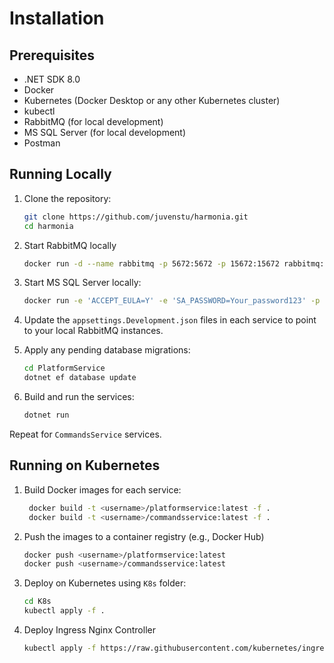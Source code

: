 # Installation

## Prerequisites

- .NET SDK 8.0
- Docker
- Kubernetes (Docker Desktop or any other Kubernetes cluster)
- kubectl
- RabbitMQ (for local development)
- MS SQL Server (for local development)
- Postman

## Running Locally

1. Clone the repository:

   ```bash
   git clone https://github.com/juvenstu/harmonia.git
   cd harmonia
   ```

2. Start RabbitMQ locally

    ```bash
    docker run -d --name rabbitmq -p 5672:5672 -p 15672:15672 rabbitmq:management
    ```

3. Start MS SQL Server locally:

    ```bash
    docker run -e 'ACCEPT_EULA=Y' -e 'SA_PASSWORD=Your_password123' -p 1433:1433 -d mcr.microsoft.com/mssql/server:2022-latest
    ```

4. Update the `appsettings.Development.json` files in each service to point to your local RabbitMQ instances.
5. Apply any pending database migrations:

    ```bash
    cd PlatformService
    dotnet ef database update
    ```

6. Build and run the services:

   ```bash
   dotnet run
   ```

Repeat for `CommandsService` services.

## Running on Kubernetes

1. Build Docker images for each service:

   ```bash
    docker build -t <username>/platformservice:latest -f .
    docker build -t <username>/commandsservice:latest -f .
    ```

2. Push the images to a container registry (e.g., Docker Hub)

    ```bash
    docker push <username>/platformservice:latest
    docker push <username>/commandsservice:latest
    ```

3. Deploy on Kubernetes using `K8s` folder:

    ```bash
    cd K8s
    kubectl apply -f .
    ```

4. Deploy Ingress Nginx Controller

    ```bash
    kubectl apply -f https://raw.githubusercontent.com/kubernetes/ingress-nginx/controller-v1.11.1/deploy/static/provider/cloud/deploy.yaml```
